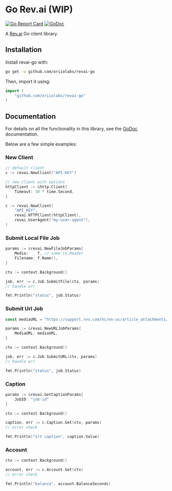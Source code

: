 # Go Rev.ai (WIP)
[![Go Report Card](https://goreportcard.com/badge/github.com/oriiolabs/revai-go)](https://goreportcard.com/report/github.com/oriiolabs/revai-go)
[![GoDoc](http://img.shields.io/badge/godoc-reference-blue.svg)](http://godoc.org/github.com/oriiolabs/revai-go)

A [Rev.ai](https://rev.ai) Go client library.

## Installation

Install revai-go with:

```sh
go get -u github.com/oriiolabs/revai-go
```

Then, import it using:

``` go
import (
    "github.com/oriiolabs/revai-go"
)
```

## Documentation

For details on all the functionality in this library, see the [GoDoc](http://godoc.org/github.com/oriiolabs/revai-go)
documentation.

Below are a few simple examples:

### New Client
```go
// default client
c := revai.NewClient("API-KEY")

// new client with options
httpClient := &http.Client{
    Timeout: 30 * time.Second,
}

c := revai.NewClient(
    "API_KEY",
    revai.HTTPClient(httpClient),
    revai.UserAgent("my-user-agent"),
)
```

### Submit Local File Job

```go
params := &revai.NewFileJobParams{
	Media:    f, // some io.Reader
	Filename: f.Name(),
}

ctx := context.Background()

job, err := c.Job.SubmitFile(ctx, params)
// handle err

fmt.Println("status", job.Status)
```

### Submit Url Job

```go
const mediaURL = "https://support.rev.com/hc/en-us/article_attachments/200043975/FTC_Sample_1_-_Single.mp3"

params := &revai.NewURLJobParams{
    MediaURL: mediaURL, 
}

ctx := context.Background()

job, err := c.Job.SubmitURL(ctx, params)
// handle err

fmt.Println("status", job.Status)
```

### Caption

```go
params := &revai.GetCaptionParams{
	JobID: "job-id"
}

ctx := context.Background()

caption, err := c.Caption.Get(ctx, params)
// error check

fmt.Println("srt caption", caption.Value)
```

### Account

```go
ctx := context.Background()

account, err := c.Account.Get(ctx)
// error check

fmt.Println("balance", account.BalanceSeconds)
```

